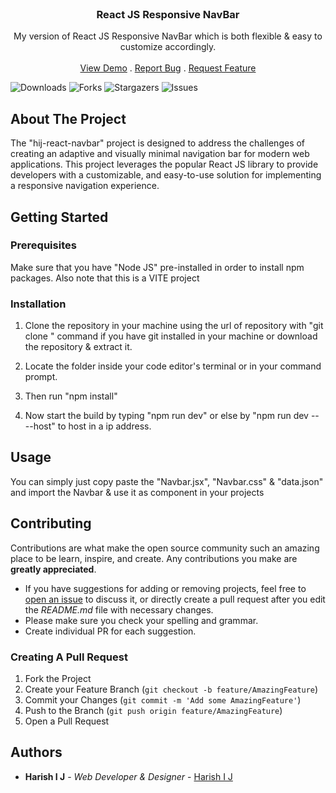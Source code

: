 <br/>
<p align="center">
  <h3 align="center">React JS Responsive NavBar</h3>

  <p align="center">
    My version of React JS Responsive NavBar which is both flexible & easy to customize accordingly.
    <br/>
    <br/>
    <a href="https://github.com/Harish-Creates/hij-react-navbar">View Demo</a>
    .
    <a href="https://github.com/Harish-Creates/hij-react-navbar/issues">Report Bug</a>
    .
    <a href="https://github.com/Harish-Creates/hij-react-navbar/issues">Request Feature</a>
  </p>
</p>

![Downloads](https://img.shields.io/github/downloads/Harish-Creates/hij-react-navbar/total) ![Forks](https://img.shields.io/github/forks/Harish-Creates/hij-react-navbar?style=social) ![Stargazers](https://img.shields.io/github/stars/Harish-Creates/hij-react-navbar?style=social) ![Issues](https://img.shields.io/github/issues/Harish-Creates/hij-react-navbar) 

## About The Project

The "hij-react-navbar" project is designed to address the challenges of creating an adaptive and visually minimal navigation bar for modern web applications. This project leverages the popular React JS library to provide developers with a customizable, and easy-to-use solution for implementing a responsive navigation experience.

## Getting Started


### Prerequisites

Make sure that you have "Node JS" pre-installed in order to install npm packages. Also note that this is a VITE project

### Installation

1. Clone the repository in your machine using the url of repository with "git clone <url>" command if you have git installed in your machine or download the repository & extract it.

2. Locate the folder inside your code editor's terminal or in your command prompt.

3. Then run "npm install"

4. Now start the build by typing "npm run dev" or else by "npm run dev -- --host" to host in a ip address.

## Usage

You can simply just copy paste the "Navbar.jsx", "Navbar.css" & "data.json" and import the Navbar & use it as component in your projects

## Contributing

Contributions are what make the open source community such an amazing place to be learn, inspire, and create. Any contributions you make are **greatly appreciated**.
* If you have suggestions for adding or removing projects, feel free to [open an issue](https://github.com/Harish-Creates/hij-react-navbar/issues/new) to discuss it, or directly create a pull request after you edit the *README.md* file with necessary changes.
* Please make sure you check your spelling and grammar.
* Create individual PR for each suggestion.

### Creating A Pull Request

1. Fork the Project
2. Create your Feature Branch (`git checkout -b feature/AmazingFeature`)
3. Commit your Changes (`git commit -m 'Add some AmazingFeature'`)
4. Push to the Branch (`git push origin feature/AmazingFeature`)
5. Open a Pull Request

## Authors

* **Harish I J** - *Web Developer & Designer* - [Harish I J](https://github.com/Harish-Creates/hij-react-navbar)

